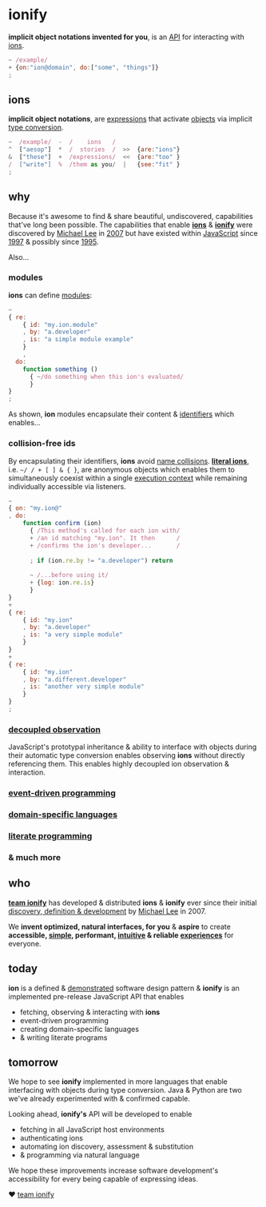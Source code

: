# ionify

**implicit object notations invented for you**, is an [API](https://en.wikipedia.org/wiki/API) for interacting with [ions](https://github.com/ionify/ionify/blob/public/info/ion.md).

```javascript
~ /example/
+ {on:"ion@domain", do:["some", "things"]}
;
```

## ions

**implicit object notations**, are [expressions](https://en.wikipedia.org/wiki/Expression_(computer_science)) that activate [objects](https://en.wikipedia.org/wiki/Object_(computer_science)) via implicit [type conversion](https://en.wikipedia.org/wiki/Type_conversion).

```javascript
~  /example/  -  /    ions   /
^  ["aesop"]  *  /  stories  /  >>  {are:"ions"}
&  ["these"]  +  /expressions/  <<  {are:"too" }
/  ["write"]  %  /them as you/  |   {see:"fit" }
;
```


## why

Because it's awesome to find & share beautiful, undiscovered, capabilities that've long been possible. The capabilities that enable **[ions](https://github.com/ionify/ionify/blob/public/info/ion.md)** & **[ionify](https://github.com/ionify/ionify/)** were discovered by [Michael Lee](http://twitter.com/iskitz) in [2007](https://github.com/ionify/ionify/blob/public/info/story.md) but have existed within [JavaScript](https://en.wikipedia.org/wiki/JavaScript) since [1997](http://www.ecma-international.org/publications/files/ECMA-ST-ARCH/ECMA-262,%201st%20edition,%20June%201997.pdf) & possibly since [1995](https://web.archive.org/web/20070916144913/http://wp.netscape.com/newsref/pr/newsrelease67.html).

Also...


### modules

**ions** can define [modules](https://en.wikipedia.org/wiki/Modular_programming):

```javascript
~
{ re:
    { id: "my.ion.module"
    , by: "a.developer"
    , is: "a simple module example"
    }
    ,
  do:
    function something ()
      { ~/do something when this ion's evaluated/
      }
}
;
```

As shown, **ion** modules encapsulate their content & [identifiers](https://en.m.wikipedia.org/wiki/Identifier#In_computer_languages) which enables...

### collision-free ids

By encapsulating their identifiers, **ions** avoid [name collisions](https://en.wikipedia.org/wiki/Name_collision). [**literal ions**](https://github.com/ionify/ionify/blob/public/info/ion.md#form), i.e. `~/ / + [ ] & { }`, are anonymous objects which enables them to simultaneously coexist within a single [execution context](http://www.ecma-international.org/ecma-262/6.0/index.html#sec-execution-contexts) while remaining individually accessible via listeners.

```javascript
~
{ on: "my.ion@"
, do:
    function confirm (ion)
      { /This method's called for each ion with/
      + /an id matching "my.ion". It then      /
      + /confirms the ion's developer...       /
      
      ; if (ion.re.by != "a.developer") return
      
      ~ /...before using it/
      + {log: ion.re.is}
      }
}
+
{ re:
    { id: "my.ion"
    , by: "a.developer"
    , is: "a very simple module"
    }
}
+
{ re:
    { id: "my.ion"
    , by: "a.different.developer"
    , is: "another very simple module"
    }
}
;
```

### [decoupled observation](https://en.wikipedia.org/wiki/Observer_pattern)

JavaScript's prototypal inheritance & ability to interface with objects during their automatic type conversion enables observing **ions** without directly referencing them. This enables highly decoupled ion observation & interaction.


### [event-driven programming](https://en.wikipedia.org/wiki/Event-driven_programming)


### [domain-specific languages](https://en.wikipedia.org/wiki/Domain-specific_language)

### [literate programming](https://en.wikipedia.org/wiki/Literate_programming)

### & much more


## who

**[team ionify](https://github.com/orgs/ionify/people)** has developed & distributed **ions** & **ionify** ever since their initial [discovery, definition & development](https://github.com/ionify/ionify/blob/public/info/story.md) by [Michael Lee](http://twitter.com/iskitz) in 2007.

We **invent optimized, natural interfaces, for you** & **aspire** to create **accessible, [simple](https://rawgit.com/ionified/anemojii-ions.iskitz.net/public/), performant, [intuitive](https://github.com/ionified/jeni-ions.iskitz.net/blob/public/jeni.play.js) & reliable [experiences](http://ionified.net)**
for everyone.


## today

**ion** is a defined & [demonstrated](http://ionified.net/) software design pattern & **ionify** is an implemented pre-release JavaScript API that enables

+ fetching, observing & interacting with **ions**
+ event-driven programming
+ creating domain-specific languages
+ & writing literate programs


## tomorrow

We hope to see **ionify** implemented in more languages that enable interfacing with objects during type conversion. Java & Python are two we've already experimented with & confirmed capable.

Looking ahead, **ionify's** API will be developed to enable

+ fetching in all JavaScript host environments
+ authenticating ions
+ automating ion discovery, assessment & substitution
+ & programming via natural language

We hope these improvements increase software development's accessibility for every being capable of expressing ideas.

❤️ [team ionify](https://github.com/orgs/ionify/people)